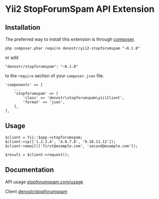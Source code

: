 # Yii2 StopForumSpam API Extension

## Installation

The preferred way to install this extension is through [composer](https://getcomposer.org/).

```
php composer.phar require denostr/yii2-stopforumspam "~0.1.0"
```


or add

```
"denostr/stopforumspam": "~0.1.0"
```

to the `require` section of your `composer.json` file.

```
'components' => [
	...
	'stopforumspam' => [
		'class' => 'denostr\stopforumspam\yii\Client',
		'format' => 'json',
	],
],
```

## Usage

```
$client = Yii::$app->stopforumspam;
$client->ip(['1.2.3.4', '4.6.7.8', '9.10.11.12']);
$client->email(['first@example.com', 'second@example.com']);

$result = $client->request();
```

## Documentation

API usage [stopforumspam.com/usage](https://stopforumspam.com/usage)

Client [denostr/stopforumspam](https://github.com/denostr/stopforumspam)
